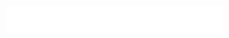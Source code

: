 <h1 align="center">
  <img src="https://raw.githubusercontent.com/martonlederer/martonlederer/master/name.svg" alt="Abdelrhman Khalifa" />
</h1>
